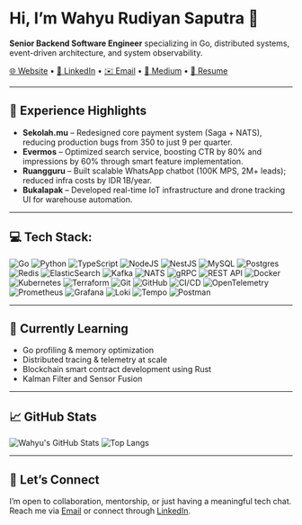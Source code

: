 # Hi, I’m Wahyu Rudiyan Saputra 👋  
**Senior Backend Software Engineer** specializing in Go, distributed systems, event-driven architecture, and system observability.

[🌐 Website](https://wahyurudiyan.dev) • [💼 LinkedIn](https://www.linkedin.com/in/wahyurudiyan) • [✉️ Email](mailto:wahyurudiyansaputra@gmail.com) • [📘 Medium](https://medium.com/@wahyurudiyan) • [📁 Resume](https://wahyurudiyan.dev/resume)

---

## 🚀 Experience Highlights
- **Sekolah.mu** – Redesigned core payment system (Saga + NATS), reducing production bugs from 350 to just 9 per quarter.
- **Evermos** – Optimized search service, boosting CTR by 80% and impressions by 60% through smart feature implementation.
- **Ruangguru** – Built scalable WhatsApp chatbot (100K MPS, 2M+ leads); reduced infra costs by IDR 1B/year.
- **Bukalapak** – Developed real-time IoT infrastructure and drone tracking UI for warehouse automation.

---

## 💻 Tech Stack:

![Go](https://img.shields.io/badge/go-%2300ADD8.svg?style=for-the-badge&logo=go&logoColor=white)
![Python](https://img.shields.io/badge/python-3670A0?style=for-the-badge&logo=python&logoColor=ffdd54)
![TypeScript](https://img.shields.io/badge/typescript-%23007ACC.svg?style=for-the-badge&logo=typescript&logoColor=white)
![NodeJS](https://img.shields.io/badge/node.js-6DA55F?style=for-the-badge&logo=node.js&logoColor=white)
![NestJS](https://img.shields.io/badge/nestjs-%23E0234E.svg?style=for-the-badge&logo=nestjs&logoColor=white)
![MySQL](https://img.shields.io/badge/mysql-4479A1.svg?style=for-the-badge&logo=mysql&logoColor=white)
![Postgres](https://img.shields.io/badge/postgres-%23316192.svg?style=for-the-badge&logo=postgresql&logoColor=white)
![Redis](https://img.shields.io/badge/redis-%23DD0031.svg?style=for-the-badge&logo=redis&logoColor=white)
![ElasticSearch](https://img.shields.io/badge/-ElasticSearch-005571?style=for-the-badge&logo=elasticsearch)
![Kafka](https://img.shields.io/badge/Apache%20Kafka-000?style=for-the-badge&logo=apachekafka)
![NATS](https://img.shields.io/badge/NATS-2A2A2A?style=for-the-badge&logo=nats.io&logoColor=white)
![gRPC](https://img.shields.io/badge/gRPC-6e36f5?style=for-the-badge&logo=grpc&logoColor=white)
![REST API](https://img.shields.io/badge/REST-API-green?style=for-the-badge)
![Docker](https://img.shields.io/badge/docker-%230db7ed.svg?style=for-the-badge&logo=docker&logoColor=white)
![Kubernetes](https://img.shields.io/badge/kubernetes-%23326ce5.svg?style=for-the-badge&logo=kubernetes&logoColor=white)
![Terraform](https://img.shields.io/badge/terraform-%235835CC.svg?style=for-the-badge&logo=terraform&logoColor=white)
![Git](https://img.shields.io/badge/git-%23F05033.svg?style=for-the-badge&logo=git&logoColor=white)
![GitHub](https://img.shields.io/badge/github-%23121011.svg?style=for-the-badge&logo=github&logoColor=white)
![CI/CD](https://img.shields.io/badge/CI/CD-blue?style=for-the-badge)
![OpenTelemetry](https://img.shields.io/badge/OpenTelemetry-FFFFFF?&style=for-the-badge&logo=opentelemetry&logoColor=black)
![Prometheus](https://img.shields.io/badge/Prometheus-E6522C?style=for-the-badge&logo=Prometheus&logoColor=white)
![Grafana](https://img.shields.io/badge/grafana-%23F46800.svg?style=for-the-badge&logo=grafana&logoColor=white)
![Loki](https://img.shields.io/badge/Loki-0a0a0a?style=for-the-badge&logo=loki&logoColor=white)
![Tempo](https://img.shields.io/badge/Tempo-grey?style=for-the-badge)
![Postman](https://img.shields.io/badge/Postman-FF6C37?style=for-the-badge&logo=postman&logoColor=white)

---

## 📘 Currently Learning
- Go profiling & memory optimization  
- Distributed tracing & telemetry at scale  
- Blockchain smart contract development using Rust  
- Kalman Filter and Sensor Fusion  

---

## 📈 GitHub Stats

![Wahyu's GitHub Stats](https://github-readme-stats.vercel.app/api?username=wahyurudiyan&show_icons=true&theme=default&count_private=true&hide=issues)
![Top Langs](https://github-readme-stats.vercel.app/api/top-langs/?username=wahyurudiyan&layout=compact&hide=html&theme=default)

---

## 🤝 Let’s Connect

I’m open to collaboration, mentorship, or just having a meaningful tech chat.  
Reach me via [Email](mailto:wahyurudiyansaputra@gmail.com) or connect through [LinkedIn](https://www.linkedin.com/in/wahyurudiyan).
